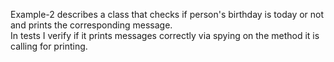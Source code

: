 Example-2 describes a class that checks if person's birthday is today or not and prints the corresponding message. <br>
In tests I verify if it prints messages correctly via spying on the method it is calling for printing.
